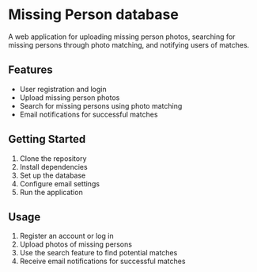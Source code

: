 # Missing Person database

A web application for uploading missing person photos, searching for missing persons through photo matching, and notifying users of matches.

## Features

- User registration and login
- Upload missing person photos
- Search for missing persons using photo matching
- Email notifications for successful matches

## Getting Started

1. Clone the repository
2. Install dependencies
3. Set up the database
4. Configure email settings
5. Run the application

## Usage

1. Register an account or log in
2. Upload photos of missing persons
3. Use the search feature to find potential matches
4. Receive email notifications for successful matches

